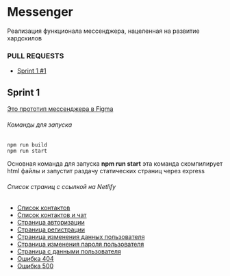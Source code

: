 # Messenger
Реализация функционала мессенджера, нацеленная на развитие хардскилов

### PULL REQUESTS
- [Sprint 1 #1](https://github.com/MK-176/middle.messenger.praktikum.yandex/pull/1)

## Sprint 1
[Это прототип мессенджера в Figma](https://www.figma.com/file/HBucROmcriLA8AMnyJnmvI/Messenger?node-id=0%3A1)

###### Команды для запуска
```
npm run build
npm run start
```
Основная команда для запуска **npm run start** эта команда скомпилирует html файлы и запустит раздачу статических страниц через express

###### Список страниц с ссылкой на Netlify
- [Список контактов](https://cocky-shannon-993c10.netlify.app/index.html)
- [Список контактов и чат](https://cocky-shannon-993c10.netlify.app/chat.html)
- [Страница авторизации](https://cocky-shannon-993c10.netlify.app/auth.html)
- [Страница регистрации](https://cocky-shannon-993c10.netlify.app/register.html)
- [Страница изменения данных пользователя](https://cocky-shannon-993c10.netlify.app/change-data.html)
- [Страница изменения пароля пользователя](https://cocky-shannon-993c10.netlify.app/change-password.html)
- [Страница с данными пользователя](https://cocky-shannon-993c10.netlify.app/profile.html)
- [Ошибка 404](https://cocky-shannon-993c10.netlify.app/404.html)
- [Ошибка 500](https://cocky-shannon-993c10.netlify.app/500.html)
